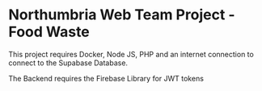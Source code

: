 # Northumbria Web Team Project - Food Waste

This project requires Docker, Node JS, PHP and an internet connection to connect to the Supabase
Database.

The Backend requires the Firebase Library for JWT tokens

